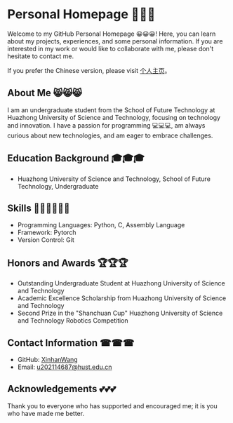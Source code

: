 # Personal Homepage 🏡🏡🏡

Welcome to my GitHub Personal Homepage 😀😀😀! Here, you can learn about my projects, experiences, and some personal information. If you are interested in my work or would like to collaborate with me, please don't hesitate to contact me.

If you prefer the Chinese version, please visit [个人主页](README.zh.md)。
## About Me 😸😸😸

I am an undergraduate student from the School of Future Technology at Huazhong University of Science and Technology, focusing on technology and innovation. I have a passion for programming 💻💻💻, am always curious about new technologies, and am eager to embrace challenges.

## Education Background 🎓🎓🎓

- Huazhong University of Science and Technology, School of Future Technology, Undergraduate

## Skills 👨‍💻👨‍💻👨‍💻

- Programming Languages: Python, C, Assembly Language
- Framework: Pytorch
- Version Control: Git

## Honors and Awards 🏆🏆🏆

- Outstanding Undergraduate Student at Huazhong University of Science and Technology
- Academic Excellence Scholarship from Huazhong University of Science and Technology
- Second Prize in the "Shanchuan Cup" Huazhong University of Science and Technology Robotics Competition

## Contact Information ☎☎☎

- GitHub: [XinhanWang](https://github.com/XinhanWang)
- Email: [u202114687@hust.edu.cn](mailto:u202114687@hust.edu.cn)

## Acknowledgements 💕💕💕

Thank you to everyone who has supported and encouraged me; it is you who have made me better.
<!--
**HB16888/HB16888** is a ✨ _special_ ✨ repository because its `README.md` (this file) appears on your GitHub profile.

Here are some ideas to get you started:

- 🔭 I’m currently working on ...
- 🌱 I’m currently learning ...
- 👯 I’m looking to collaborate on ...
- 🤔 I’m looking for help with ...
- 💬 Ask me about ...
- 📫 How to reach me: ...
- 😄 Pronouns: ...
- ⚡ Fun fact: ...
-->

